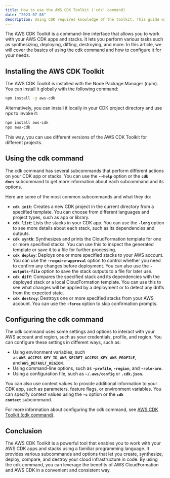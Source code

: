 ```yaml
---
title: How to use the AWS CDK Toolkit ('cdk' command)
date: "2023-07-08"
description: Using CDK requires knowledge of the toolkit. This guide will walk you through the essential CLI commands you need to effectively develop with AWS CDK.
---
```


The AWS CDK Toolkit is a command-line interface that allows you to work with your AWS CDK apps and stacks. It lets you perform various tasks such as synthesizing, deploying, diffing, destroying, and more. In this article, we will cover the basics of using the cdk command and how to configure it for your needs.

## Installing the AWS CDK Toolkit

The AWS CDK Toolkit is installed with the Node Package Manager (npm). You can install it globally with the following command:

```bash
npm install -g aws-cdk
```

Alternatively, you can install it locally in your CDK project directory and use npx to invoke it:

```bash
npm install aws-cdk
npx aws-cdk
```

This way, you can use different versions of the AWS CDK Toolkit for different projects.

## Using the cdk command

The cdk command has several subcommands that perform different actions on your CDK app or stacks. You can use the **`--help`** option or the **`cdk docs`** subcommand to get more information about each subcommand and its options.

Here are some of the most common subcommands and what they do:

- **`cdk init`**: Creates a new CDK project in the current directory from a specified template. You can choose from different languages and project types, such as app or library.
- **`cdk list`**: Lists the stacks in your CDK app. You can use the **`-long`** option to see more details about each stack, such as its dependencies and outputs.
- **`cdk synth`**: Synthesizes and prints the CloudFormation template for one or more specified stacks. You can use this to inspect the generated template or save it to a file for further processing.
- **`cdk deploy`**: Deploys one or more specified stacks to your AWS account. You can use the **`-require-approval`** option to control whether you need to confirm any changes before deployment. You can also use the **`-outputs-file`** option to save the stack outputs to a file for later use.
- **`cdk diff`**: Compares the specified stack and its dependencies with the deployed stack or a local CloudFormation template. You can use this to see what changes will be applied by a deployment or to detect any drifts from the expected state.
- **`cdk destroy`**: Destroys one or more specified stacks from your AWS account. You can use the **`-force`** option to skip confirmation prompts.

## Configuring the cdk command

The cdk command uses some settings and options to interact with your AWS account and region, such as your credentials, profile, and region. You can configure these settings in different ways, such as:

- Using environment variables, such as **`AWS_ACCESS_KEY_ID`**, **`AWS_SECRET_ACCESS_KEY`**, **`AWS_PROFILE`**, and **`AWS_DEFAULT_REGION`**.
- Using command-line options, such as **`-profile`**, **`-region`**, and **`-role-arn`**.
- Using a configuration file, such as **`~/.aws/config`** or **`.cdk.json`**.

You can also use context values to provide additional information to your CDK app, such as parameters, feature flags, or environment variables. You can specify context values using the **`-c`** option or the **`cdk context`** subcommand.

For more information about configuring the cdk command, see [AWS CDK Toolkit (cdk command)](https://docs.aws.amazon.com/cdk/v2/guide/cli.html).

## Conclusion

The AWS CDK Toolkit is a powerful tool that enables you to work with your AWS CDK apps and stacks using a familiar programming language. It provides various subcommands and options that let you create, synthesize, deploy, compare, and destroy your cloud infrastructure in code. By using the cdk command, you can leverage the benefits of AWS CloudFormation and AWS CDK in a convenient and consistent way.
